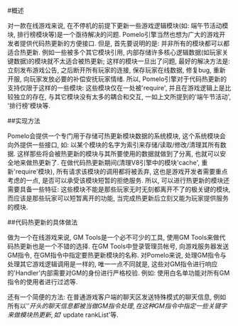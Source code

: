 #概述

对一款在线游戏来说, 在不停机的前提下更新一些游戏逻辑模块(如: 端午节活动模块, 排行榜模块等)是一个亟待解决的问题. Pomelo引擎当然也想为广大的游戏开发者提供代码热更新的方便接口. 
但是, 首先要说明的是: 并非所有的模块都可以都适合热更新. 例如一些被多个其它模块引用, 内部存储许多核心逻辑数据(如玩家关键数据)的模块就不太适合被热更新; 这样的模块一旦出了问题, 最好的解决方法是: 立刻发布游戏公告, 之后断开所有玩家的连接, 保存玩家在线数据, 修复bug, 重新开服, 向玩家发放必要的补偿安抚玩家情绪. 所以, Pomelo引擎对于代码热更新的支持仅限于这样的一些模块: 这些模块仅在一处被'require', 并且在游戏逻辑上是比较独立的存在, 与其它模块没有太多的耦合和交互, 一如上文所提到的'端午节活动', '排行榜'模块等.


##实现方法

Pomelo会提供一个专门用于存储可热更新模块数据的系统模块, 这个系统模块会向外提供一些接口, 如: 以某个模块的名字为索引来存储/读取/修改/清理其所有数据. 这样那些将会被热更新的模块与其所要使用的数据就做到了分离, 也就可以安全地来做热更新了. 在做代码热更新期间(清理V8引擎中的模块'cache', 重新'require'模块), 所有请求该模块的调用都将被丢弃, 这也是游戏开发者需要重点考虑的一点, 是否可以承受该模块短暂的拒绝服务. 所以, 可以进行热更新的模块还需要具备一些特征: 这些模块不能是那些玩家无时无刻都离开不了的极关键的模块, 而应该是那些玩家可以短暂离开的功能, 当完成热更新后立刻又能为玩家提供服务的模块.

##代码热更新的具体做法

做为一个在线游戏来说, GM Tools是一个必不可少的工具, 使用GM Tools来做代码热更新也是一个不错的选择. 在GM Tools中登录管理员帐号, 向游戏服务器发送GM指令, 在GM指令中指定要热更新模块的名称. 对Pomelo来说, 处理GM指令与处理其它游戏逻辑调用是一样的, 唯一一点不同就是, 这些对GM指令进行响应的'Handler'内部需要对GM的身份进行严格校验. 例如: 使用白名单功能对所有GM指令的使用者进行过滤等.

还有一个简便的方法: 在普通游戏客户端的聊天区发送特殊模式的聊天信息, 例如所有以'$'开头的聊天信息都被当做GM指令处理, 在这种GM指令中指定一些关键字来做模块热更新, 如'$ update rankList'等.

